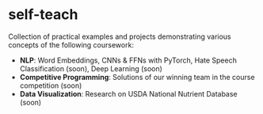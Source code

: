 # self-teach
Collection of practical examples and projects demonstrating various concepts of the following coursework:
- **NLP**: Word Embeddings, CNNs & FFNs with PyTorch, Hate Speech Classification (soon), Deep Learning (soon)
- **Competitive Programming**: Solutions of our winning team in the course competition (soon)
- **Data Visualization**: Research on USDA National Nutrient Database (soon)
